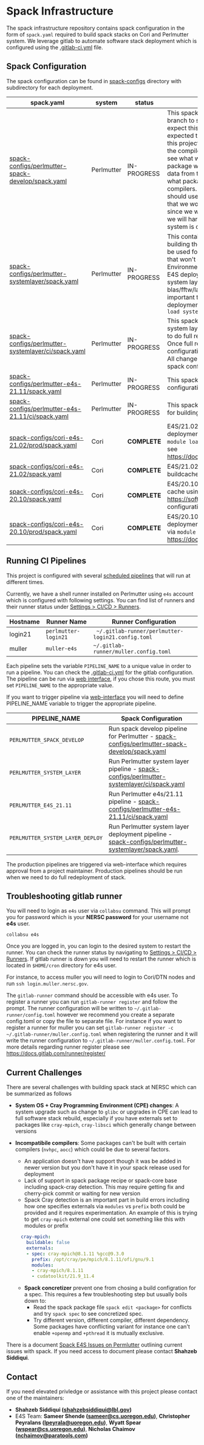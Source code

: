 # Spack Infrastructure

The spack infrastructure repository contains spack configuration in the form of `spack.yaml` required to build spack stacks on Cori and Perlmutter system. We leverage gitlab to automate software stack deployment which is configured using the [.gitlab-ci.yml](https://software.nersc.gov/NERSC/spack-infrastructure/-/blob/main/.gitlab-ci.yml) file. 

## Spack Configuration

The spack configuration can be found in [spack-configs](https://software.nersc.gov/NERSC/spack-infrastructure/-/tree/main/spack-configs) directory with subdirectory for each deployment. 

| spack.yaml | system | status | description | 
| ---------- | ------- | ----------- | --------- |
| [spack-configs/perlmutter-spack-develop/spack.yaml](https://software.nersc.gov/NERSC/spack-infrastructure/-/blob/main/spack-configs/perlmutter-spack-develop/spack.yaml) | Perlmutter | IN-PROGRESS | This spack configuration is based on `spack@develop` branch to see what packages can be built. We expect this pipeline will fail and we are not expected to fix build failure. The main purpose of this project is to build as many packages across all the compilers, mpi, blas providers of interest and see what works. Since we don't know which package works during deployment, we will leverage data from this pipeline to make informed decision what packages should be picked with given compilers. This pipeline is our development and we should use this to experiment new compilers. Note that we won't hardcode versions for packages since we want to build with latest release. However we will hardcode externals depending on how system is configured. |
| [spack-configs/perlmutter-systemlayer/spack.yaml](https://software.nersc.gov/NERSC/spack-infrastructure/-/tree/main/spack-configs/perlmutter-systemlayer/spack.yaml) | Perlmutter | IN-PROGRESS | This contains a spack configuration used for building the system layer for Perlmutter which will be used for providing a consistent set of compilers that won't change due to Cray Programming Environment (CPE) upgrade. This can be used with E4S deployment and **spack@develop** pipeline. The system layer includes compilers, mpi, blas/fftw/lapack/scalapack, nvhpc and other important tools. This configuration is used for deployment purposes and is accessible via `module load systemlayer` |
| [spack-configs/perlmutter-systemlayer/ci/spack.yaml](https://software.nersc.gov/NERSC/spack-infrastructure/-/tree/main/spack-configs/perlmutter-systemlayer/ci/spack.yaml) | Perlmutter | IN-PROGRESS | This spack configuration used for building the system layer used with scheduled pipeline in order to do full rebuild of system layer when needed. Once full rebuild is complete, the deployment configuration can be used to redeploy system layer. All changes for systemlayer should happen in this spack configuration |
| [spack-configs/perlmutter-e4s-21.11/spack.yaml](https://software.nersc.gov/NERSC/spack-infrastructure/-/blob/main/spack-configs/perlmutter-e4s-21.11/spack.yaml) | Perlmutter | IN-PROGRESS | This spack configuration is deployment configuration for E4S/21.11. | 
| [spack-configs/perlmutter-e4s-21.11/ci/spack.yaml](https://software.nersc.gov/NERSC/spack-infrastructure/-/blob/main/spack-configs/perlmutter-e4s-21.11/ci/spack.yaml) | Perlmutter | IN-PROGRESS | This spack configuration is used for development for building E4S/21.11 using scheduled pipeline. | 
| [spack-configs/cori-e4s-21.02/prod/spack.yaml](https://software.nersc.gov/NERSC/spack-infrastructure/-/tree/main/spack-configs/cori-e4s-21.02/prod/spack.yaml) | Cori | **COMPLETE** | E4S/21.02 spack configuration used for deployment purposes, this can be accessed via `module load e4s/21.02` on Cori. For more details see https://docs.nersc.gov/applications/e4s/cori/21.02/ | 
| [spack-configs/cori-e4s-21.02/spack.yaml](https://software.nersc.gov/NERSC/spack-infrastructure/-/tree/main/spack-configs/cori-e4s-21.02/spack.yaml) | Cori | **COMPLETE** | E4S/21.02 spack configuration that push to buildcache. | 
| [spack-configs/cori-e4s-20.10/spack.yaml](https://software.nersc.gov/NERSC/spack-infrastructure/-/blob/main/spack-configs/cori-e4s-20.10/spack.yaml) | Cori | **COMPLETE** |  E4S/20.10 spack configuration that push to build cache using `spack ci`.  This project lives in https://software.nersc.gov/NERSC/e4s-2010 and configuration was copied over here. | 
| [spack-configs/cori-e4s-20.10/prod/spack.yaml](https://software.nersc.gov/NERSC/spack-infrastructure/-/blob/main/spack-configs/cori-e4s-20.10/prod/spack.yaml) | Cori | **COMPLETE** |  E4S/20.10 spack configuration for Cori used for deployment purpose. This stack can be accessed via `module load e4s/20.10`. This is documented at https://docs.nersc.gov/applications/e4s/cori/20.10/ | 

## Running CI Pipelines

This project is configured with several [scheduled pipelines](https://software.nersc.gov/NERSC/spack-infrastructure/-/pipeline_schedules) that will run at different times.

Currently, we have a shell runner installed on Perlmutter using `e4s` account which is configured with following settings. You can find list of runners and their runner status under [Settings > CI/CD > Runners](https://software.nersc.gov/NERSC/spack-infrastructure/-/settings/ci_cd).

| Hostname | Runner Name | Runner Configuration |
| --------- | ---------- | --------------------- |
| login21 | `perlmutter-login21` | ` ~/.gitlab-runner/perlmutter-login21.config.toml` |
| muller | `muller-e4s` | `~/.gitlab-runner/muller.config.toml` |


Each pipeline sets the variable `PIPELINE_NAME` to a unique value in order to run a pipeline. You can check the [.gitlab-ci.yml](https://software.nersc.gov/NERSC/spack-infrastructure/-/blob/main/.gitlab-ci.yml) for the gitlab configuration. The pipeline can be run via [web interface](https://software.nersc.gov/NERSC/spack-infrastructure/-/pipelines/new), if you chose this route, you must set `PIPELINE_NAME` to the appropriate value.

If you want to trigger pipeline via [web-interface](https://software.nersc.gov/NERSC/spack-infrastructure/-/pipelines/new) you will need to define PIPELINE_NAME variable to trigger the appropriate pipeline.


| PIPELINE_NAME | Spack Configuration |
| ------------- | -------------------- |
| `PERLMUTTER_SPACK_DEVELOP` | Run spack develop pipeline for Perlmutter - [spack-configs/perlmutter-spack-develop/spack.yaml](https://software.nersc.gov/NERSC/spack-infrastructure/-/blob/main/spack-configs/perlmutter-spack-develop/spack.yaml) |
| `PERLMUTTER_SYSTEM_LAYER` | Run Perlmutter system layer pipeline -  [spack-configs/perlmutter-systemlayer/ci/spack.yaml](https://software.nersc.gov/NERSC/spack-infrastructure/-/tree/main/spack-configs/perlmutter-systemlayer/ci/spack.yaml) |
| `PERLMUTTER_E4S_21.11` | Run Perlmutter e4s/21.11 pipeline - [spack-configs/perlmutter-e4s-21.11/ci/spack.yaml](https://software.nersc.gov/NERSC/spack-infrastructure/-/blob/main/spack-configs/perlmutter-e4s-21.11/ci/spack.yaml) | 
| `PERLMUTTER_SYSTEM_LAYER_DEPLOY` | Run Perlmutter system layer deployment pipeline - [spack-configs/perlmutter-systemlayer/spack.yaml](https://software.nersc.gov/NERSC/spack-infrastructure/-/tree/main/spack-configs/perlmutter-systemlayer/spack.yaml). |

The production pipelines are triggered via web-interface which requires approval from a project maintainer. Production pipelines should be run when we need to do full redeployment of stack.

## Troubleshooting gitlab runner

You will need to login as `e4s` user via `collabsu` command. This will prompt you for password which is your **NERSC password** for your username not **e4s** user.

```
collabsu e4s
```

Once you are logged in, you can login to the desired system to restart the runner. You can check the runner status by navigating to [Settings > CI/CD > Runners](https://software.nersc.gov/NERSC/spack-infrastructure/-/settings/ci_cd). If gitlab runner is down you will need to restart the runner which is located in `$HOME/cron` directory for e4s user. 

For instance, to access muller you will need to login to Cori/DTN nodes and run `ssh login.muller.nersc.gov`. 


The `gitlab-runner` command should be accessible with e4s user. To register a runner you can run `gitlab-runner register` and follow the prompt. The runner configuration will be written to `~/.gitlab-runner/config.toml` however we recommend you create a separate config.toml or copy the file to separate file. For instance if you want to register a runner for muller you can set `gitlab-runner register -c ~/.gitlab-runner/muller.config.toml` when registering the runner and it will write the runner configuration to `~/.gitlab-runner/muller.config.toml`. For more details regarding runner register please see https://docs.gitlab.com/runner/register/


## Current Challenges

There are several challenges with building spack stack at NERSC which can be summarized as follows

- **System OS + Cray Programming Environment (CPE) changes**: A system upgrade such as change to `glibc` or upgrades in CPE can lead to full software stack rebuild, especially if you have externals set to packages like `cray-mpich`, `cray-libsci` which generally change between versions
- **Incompatibile compilers**: Some packages can't be built with certain compilers (`nvhpc`, `aocc`) which could be due to several factors. 
  - An application doesn't have support though it was be added in newer version but you don't have it in your spack release used for deployment
  - Lack of support in spack package recipe or spack-core base including spack-cray detection. This may require getting fix and cherry-pick commit or waiting for new version
  - Spack Cray detection is an important part in build errors including how one specifies externals via `modules` vs `prefix` both could be provided and it requires experimentation. An example of this is trying to get `cray-mpich` external one could set something like this with modules or prefix

  ```yaml
    cray-mpich:
      buildable: false
      externals:
      - spec: cray-mpich@8.1.11 %gcc@9.3.0
        prefix: /opt/cray/pe/mpich/8.1.11/ofi/gnu/9.1
        modules:
        - cray-mpich/8.1.11
        - cudatoolkit/21.9_11.4
  ```
  - **Spack concretizer** prevent one from chosing a build configration for a spec. This requires a few troubleshooting step but usually boils down to:
    - Read the spack package file `spack edit <package>` for conflicts and try `spack spec` to see concretized spec.
    - Try different version, different compiler, different dependency. Some packages have conflicting variant for instance one can't enable `+openmp` and `+pthread` it is mutually exclusive.

There is a document [Spack E4S Issues on Permlutter](https://docs.google.com/document/d/1jWrCcK8LgpNDMytXhLdBYpIusidkoowrZAH1zos7zIw/edit?usp=sharing) outlining current issues with spack. If you need access to document please contact **Shahzeb Siddiqui**.


## Contact

If you need elevated privledge or assistance with this project please contact one of the maintainers:

- **Shahzeb Siddiqui (shahzebsiddiqui@lbl.gov)**
- E4S Team: **Sameer Shende (sameer@cs.uoregon.edu)**, **Christopher Peyralans (lpeyrala@uoregon.edu)**, **Wyatt Spear (wspear@cs.uoregon.edu)**, **Nicholas Chaimov (nchaimov@paratools.com)**


